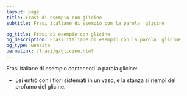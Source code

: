 ```yaml
---
layout: page
title: Frasi di esempio con glicine 
subtitle: Frasi italiane di esempio con la parola  glicine

og_title: Frasi di esempio con glicine 
og_description: Frasi italiane di esempio con la parola  glicine
og_type: website
permalink: /frasi/g/glicine.html
---
```


Frasi italiane di esempio contenenti la parola glicine:


- Lei entrò con i fiori sistemati in un vaso, e la stanza si riempì del profumo del glicine.
